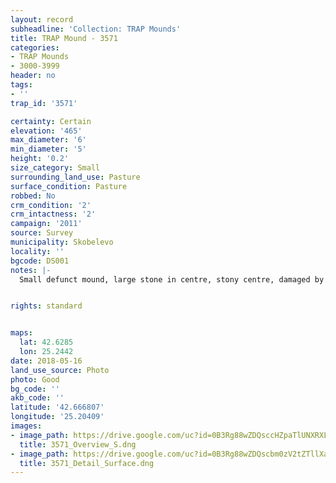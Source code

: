 ```yaml
---
layout: record
subheadline: 'Collection: TRAP Mounds'
title: TRAP Mound - 3571
categories:
- TRAP Mounds
- 3000-3999
header: no
tags:
- ''
trap_id: '3571'

certainty: Certain
elevation: '465'
max_diameter: '6'
min_diameter: '5'
height: '0.2'
size_category: Small
surrounding_land_use: Pasture
surface_condition: Pasture
robbed: No
crm_condition: '2'
crm_intactness: '2'
campaign: '2011'
source: Survey
municipality: Skobelevo
locality: ''
bgcode: DS001
notes: |-
  Small defunct mound, large stone in centre, stony centre, damaged by agricultural acitivity. No visible robbers' trenchs.


rights: standard


maps:
  lat: 42.6285
  lon: 25.2442
date: 2018-05-16
land_use_source: Photo
photo: Good
bg_code: ''
akb_code: ''
latitude: '42.666807'
longitude: '25.20409'
images:
- image_path: https://drive.google.com/uc?id=0B3Rg88wZDQsccHZpaTlUNXRXLUU
  title: 3571_Overview_S.dng
- image_path: https://drive.google.com/uc?id=0B3Rg88wZDQscbm0zV2tZTllXaFE
  title: 3571_Detail_Surface.dng
---
```

